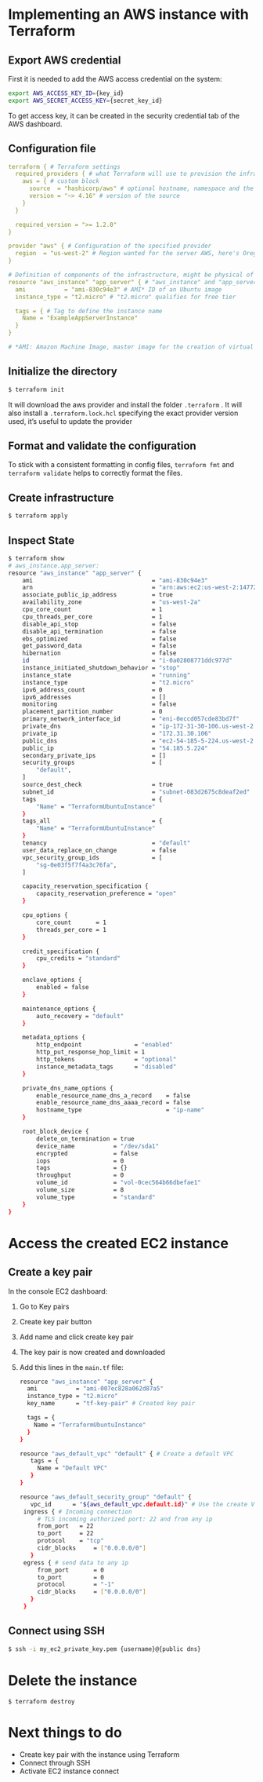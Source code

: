 # Implementing an AWS instance with Terraform

## Export AWS credential

First it is needed to add the AWS access credential on the system:

```bash
export AWS_ACCESS_KEY_ID={key_id}
export AWS_SECRET_ACCESS_KEY={secret_key_id}
```

To get access key, it can be created in the security credential tab of the AWS dashboard.

## Configuration file

```yaml
terraform { # Terraform settings
  required_providers { # what Terraform will use to provision the infrastructure
    aws = { # custom block
      source  = "hashicorp/aws" # optional hostname, namespace and the provider type (usually taken from the Terraform Registry
      version = "~> 4.16" # version of the source
    }
  }

  required_version = ">= 1.2.0"
}

provider "aws" { # Configuration of the specified provider
  region  = "us-west-2" # Region wanted for the server AWS, here's Oregon
}

# Definition of components of the infrastructure, might be physical of virtual like an EC2 instance
resource "aws_instance" "app_server" { # "aws_instance" and "app_server" form an unique ID: "aws_instance.app_server"
  ami           = "ami-830c94e3" # AMI* ID of an Ubuntu image
  instance_type = "t2.micro" # "t2.micro" qualifies for free tier

  tags = { # Tag to define the instance name
    Name = "ExampleAppServerInstance"
  }
}

# *AMI: Amazon Machine Image, master image for the creation of virtual servers (EC2 instances)
```

## Initialize the directory

```bash
$ terraform init
```

It will download the aws provider and install the folder `.terraform` . It will also install a `.terraform.lock.hcl` specifying the exact provider version used, it’s useful to update the provider

## Format and validate the configuration

To stick with a consistent formatting in config files, `terraform fmt` and `terraform validate` helps to correctly format the files.

## Create infrastructure

```bash
$ terraform apply
```

## Inspect State

```bash
$ terraform show
# aws_instance.app_server:
resource "aws_instance" "app_server" {
    ami                                  = "ami-830c94e3"
    arn                                  = "arn:aws:ec2:us-west-2:147728998385:instance/i-0a02808771ddc977d"
    associate_public_ip_address          = true
    availability_zone                    = "us-west-2a"
    cpu_core_count                       = 1
    cpu_threads_per_core                 = 1
    disable_api_stop                     = false
    disable_api_termination              = false
    ebs_optimized                        = false
    get_password_data                    = false
    hibernation                          = false
    id                                   = "i-0a02808771ddc977d"
    instance_initiated_shutdown_behavior = "stop"
    instance_state                       = "running"
    instance_type                        = "t2.micro"
    ipv6_address_count                   = 0
    ipv6_addresses                       = []
    monitoring                           = false
    placement_partition_number           = 0
    primary_network_interface_id         = "eni-0eccd057cde83bd7f"
    private_dns                          = "ip-172-31-30-106.us-west-2.compute.internal"
    private_ip                           = "172.31.30.106"
    public_dns                           = "ec2-54-185-5-224.us-west-2.compute.amazonaws.com"
    public_ip                            = "54.185.5.224"
    secondary_private_ips                = []
    security_groups                      = [
        "default",
    ]
    source_dest_check                    = true
    subnet_id                            = "subnet-083d2675c8deaf2ed"
    tags                                 = {
        "Name" = "TerraformUbuntuInstance"
    }
    tags_all                             = {
        "Name" = "TerraformUbuntuInstance"
    }
    tenancy                              = "default"
    user_data_replace_on_change          = false
    vpc_security_group_ids               = [
        "sg-0e03f5f7f4a3c76fa",
    ]

    capacity_reservation_specification {
        capacity_reservation_preference = "open"
    }

    cpu_options {
        core_count       = 1
        threads_per_core = 1
    }

    credit_specification {
        cpu_credits = "standard"
    }

    enclave_options {
        enabled = false
    }

    maintenance_options {
        auto_recovery = "default"
    }

    metadata_options {
        http_endpoint               = "enabled"
        http_put_response_hop_limit = 1
        http_tokens                 = "optional"
        instance_metadata_tags      = "disabled"
    }

    private_dns_name_options {
        enable_resource_name_dns_a_record    = false
        enable_resource_name_dns_aaaa_record = false
        hostname_type                        = "ip-name"
    }

    root_block_device {
        delete_on_termination = true
        device_name           = "/dev/sda1"
        encrypted             = false
        iops                  = 0
        tags                  = {}
        throughput            = 0
        volume_id             = "vol-0cec564b66dbefae1"
        volume_size           = 8
        volume_type           = "standard"
    }
}
```
# Access the created EC2 instance

## Create a key pair

In the console EC2 dashboard:

1. Go to Key pairs
2. Create key pair button
3. Add name and click create key pair
4. The key pair is now created and downloaded
5. Add this lines in the `main.tf` file:
    
    ```bash
    resource "aws_instance" "app_server" {
      ami           = "ami-007ec828a062d87a5"
      instance_type = "t2.micro"
      key_name      = "tf-key-pair" # Created key pair
    
      tags = {
        Name = "TerraformUbuntuInstance"
      }
    }
    
    resource "aws_default_vpc" "default" { # Create a default VPC
       tags = {
         Name = "Default VPC"
       }
    }
    
    resource "aws_default_security_group" "default" {
       vpc_id      = "${aws_default_vpc.default.id}" # Use the create VPC
     ingress { # Incoming connection
         # TLS incoming authorized port: 22 and from any ip
         from_port   = 22
         to_port     = 22
         protocol    = "tcp"
         cidr_blocks     = ["0.0.0.0/0"]
       }
     egress { # send data to any ip
         from_port       = 0
         to_port         = 0
         protocol        = "-1"
         cidr_blocks     = ["0.0.0.0/0"]
       }
     }
    ```
    

## Connect using SSH

```bash
$ ssh -i my_ec2_private_key.pem {username}@{public dns}
```

# Delete the instance

```
$ terraform destroy
```

# Next things to do

- Create key pair with the instance using Terraform
- Connect through SSH
- Activate EC2 instance connect
